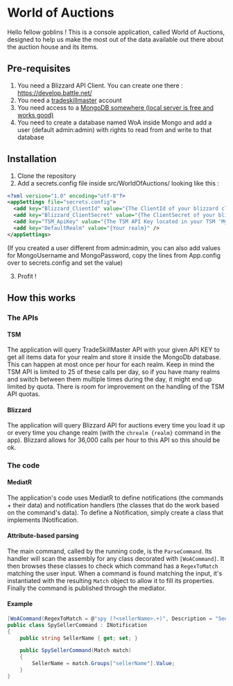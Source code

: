 # World of Auctions

Hello fellow goblins ! This is a console application, called World of Auctions, designed to help us make the most out of the data available out there about the auction house and its items.

## Pre-requisites

1. You need a Blizzard API Client. You can create one there : https://develop.battle.net/
2. You need a [tradeskillmaster](https://www.tradeskillmaster.com/) account
3. You need access to a [MongoDB somewhere (local server is free and works good)](https://www.mongodb.com/download-center/community)
4. You need to create a database named WoA inside Mongo and add a user (default admin:admin) with rights to read from and write to that database

## Installation

1. Clone the repository
2. Add a secrets.config file inside src/WorldOfAuctions/ looking like this :

```xml
<?xml version="1.0" encoding="utf-8"?>
<appSettings file="secrets.config">
  <add key="Blizzard_ClientId" value="{The ClientId of your blizzard client}" />
  <add key="Blizzard_ClientSecret" value="{The ClientSecret of your blizzard client" />
  <add key="TSM_ApiKey" value="{The TSM API Key located in your TSM 'My Account' page}" />
  <add key="DefaultRealm" value="{Your realm}" />
</appSettings>
```
(If you created a user different from admin:admin, you can also add values for MongoUsername and MongoPassword, copy the lines from App.config over to secrets.config and set the value)

3. Profit !

## How this works

### The APIs

#### TSM
The application will query TradeSkillMaster API with your given API KEY to get all items data for your realm and store it inside the MongoDb database.
This can happen at most once per hour for each realm. Keep in mind the TSM API is limited to 25 of these calls per day, so if you have many realms and switch between them multiple times during the day, it might end up limited by quota.
There is room for improvement on the handling of the TSM API quotas.

#### Blizzard
The application will query Blizzard API for auctions every time you load it up or every time you change realm (with the `chrealm {realm}` command in the app).
Blizzard allows for 36,000 calls per hour to this API so this should be ok.

### The code

#### MediatR
The application's code uses MediatR to define notifications (the commands + their data) and notification handlers (the classes that do the work based on the command's data).
To define a Notification, simply create a class that implements INotification.

#### Attribute-based parsing
The main command, called by the running code, is the `ParseCommand`. Its handler will scan the assembly for any class decorated with `[WoACommand]`. It then browses these classes to check which command has a `RegexToMatch` matching the user input. When a command is found matching the input, it's instantiated with the resulting `Match` object to allow it to fill its properties. Finally the command is published through the mediator.

#### Example

```csharp
[WoACommand(RegexToMatch = @"spy (?<sellerName>.+)", Description = "See all auctions and info for given seller")]
public class SpySellerCommand : INotification
{
    public string SellerName { get; set; }

    public SpySellerCommand(Match match)
    {
        SellerName = match.Groups["sellerName"].Value;
    }
}
```
